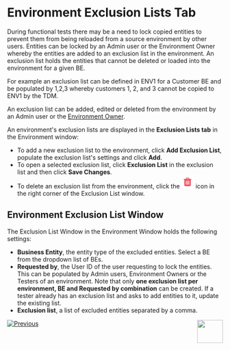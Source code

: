 # Environment Exclusion Lists Tab

During functional tests there may be a need to lock copied entities to prevent them from being reloaded from a source environment by other users. Entities can be locked by an Admin user or the Environment Owner whereby the entities are added to an exclusion list in the environment.  An exclusion list holds the entities that cannot be deleted or loaded into the environment for a given BE. 

For example an exclusion list can be defined in ENV1 for a Customer BE and be populated by 1,2,3 whereby customers 1, 2, and 3 cannot be copied to ENV1 by the TDM. 

An exclusion list can be added, edited or deleted from the environment by an Admin user or the [Environment Owner](08_environment_window_general_information.md#environment-owners).  

An environment's exclusion lists are displayed in the **Exclusion Lists tab** in the Environment window:

- To add a new exclusion list to the environment, click **Add Exclusion List**, populate the exclusion list's settings and click **Add**.
- To open a selected exclusion list, click **Exclusion List** in the exclusion list and then click **Save Changes**. 
- To delete an exclusion list from the environment, click the [![be_Example](/articles/TDM/tdm_gui/images/delete_icon.png)](/articles/TDM/tdm_gui/images/delete_icon.png) icon in the right corner of the Exclusion List window. 

## Environment Exclusion List Window 

The Exclusion List Window in the Environment Window holds the following settings:

- **Business Entity**,  the entity type of the excluded entities. Select a BE from the dropdown list of BEs. 
- **Requested by**, the User ID of the user requesting to lock the entities. This can be populated by Admin users, Environment Owners or the Testers of an environment. Note that only **one exclusion list per environment, BE and Requested by combination** can be created. If a tester already has an exclusion list and asks to add entities to it, update the existing list.
- **Exclusion list**, a list of excluded entities separated by a comma. 



 [![Previous](/articles/images/Previous.png)](12_environment_globals_tab.md)[<img align="right" width="60" height="54" src="/articles/images/Next.png">](14_task_overview.md)

